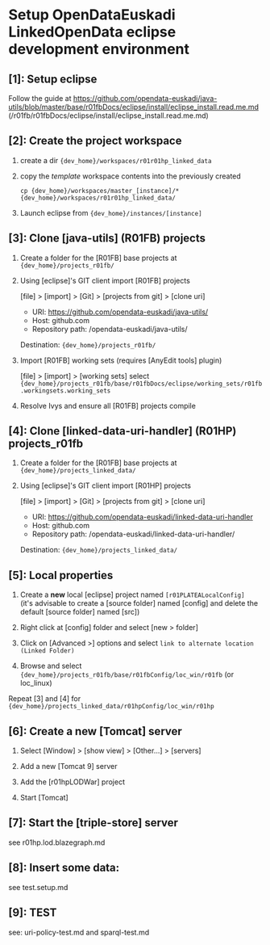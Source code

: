 Setup OpenDataEuskadi LinkedOpenData eclipse development environment
========================================================================

## [1]: Setup eclipse
Follow the guide at https://github.com/opendata-euskadi/java-utils/blob/master/base/r01fbDocs/eclipse/install/eclipse_install.read.me.md
(/r01fb/r01fbDocs/eclipse/install/eclipse_install.read.me.md)

## [2]: Create the project workspace
1.  create a dir `{dev_home}/workspaces/r01r01hp_linked_data`

2.  copy the _template_ workspace contents into the previously created

        cp {dev_home}/workspaces/master_[instance]/* {dev_home}/workspaces/r01r01hp_linked_data/

3. Launch eclipse from `{dev_home}/instances/[instance]`

## [3]: Clone [java-utils] (R01FB) projects
1. Create a folder for the [R01FB] base projects at `{dev_home}/projects_r01fb/`

2. Using [eclipse]'s GIT client import [R01FB] projects

    [file] > [import] > [Git] > [projects from git] > [clone uri]
    - URI: https://github.com/opendata-euskadi/java-utils/
    - Host: github.com
    - Repository path: /opendata-euskadi/java-utils/

    Destination: `{dev_home}/projects_r01fb/`

3. Import [R01FB] working sets (requires [AnyEdit tools] plugin)

    [file] > [import] > [working sets]
    select `{dev_home}/projects_r01fb/base/r01fbDocs/eclipse/working_sets/r01fb.workingsets.working_sets`

4. Resolve Ivys and ensure all [R01FB] projects compile

## [4]: Clone [linked-data-uri-handler] (R01HP) projects_r01fb
1. Create a folder for the [R01FB] base projects at `{dev_home}/projects_linked_data/`

2. Using [eclipse]'s GIT client import [R01HP] projects

    [file] > [import] > [Git] > [projects from git] > [clone uri]
    - URI: https://github.com/opendata-euskadi/linked-data-uri-handler
    - Host: github.com
    - Repository path: /opendata-euskadi/linked-data-uri-handler/

    Destination: `{dev_home}/projects_linked_data/`


## [5]: Local properties
1. Create a **new** local [eclipse] project named `[r01PLATEALocalConfig]`  
(it's advisable to create a [source folder] named [config] and delete the default [source folder] named [src])

2.  Right click at [config] folder and select [new > folder]

3. Click on [Advanced >] options and select `link to alternate location (Linked Folder)`

4. Browse and select `{dev_home}/projects_r01fb/base/r01fbConfig/loc_win/r01fb` (or loc_linux)

Repeat [3] and [4] for `{dev_home}/projects_linked_data/r01hpConfig/loc_win/r01hp`


## [6]: Create a new [Tomcat] server
1. Select [Window] > [show view] > [Other...] > [servers]

2. Add a new [Tomcat 9] server

3. Add the [r01hpLODWar] project

4. Start [Tomcat]

## [7]: Start the [triple-store] server
see r01hp.lod.blazegraph.md

## [8]: Insert some data:
see test.setup.md

## [9]: TEST
see: uri-policy-test.md and sparql-test.md
